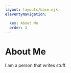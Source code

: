 ```yaml
---
layout: layouts/base.njk
eleventyNavigation:

  key: About Me
  order: 3
---
```

# About Me

I am a person that writes stuff.
